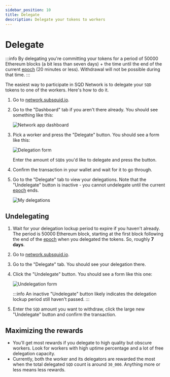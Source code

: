 ```yaml
---
sidebar_position: 10
title: Delegate
description: Delegate your tokens to workers
---
```


# Delegate

:::info
By delegating you're committing your tokens for a period of 50000 Ethereum blocks (a bit less than seven days) + the time until the end of the current [epoch](/subsquid-network/faq/#epoch) (20 minutes or less). Withdrawal will not be possible during that time.
:::

The easiest way to participate in SQD Network is to delegate your `SQD` tokens to one of the workers. Here's how to do it.

1. Go to [network.subsquid.io](https://network.subsquid.io).

2. Go to the "Dashboard" tab if you aren't there already. You should see something like this:

   ![Network app dashboard](./delegate_dashboard.png)

3. Pick a worker and press the "Delegate" button. You should see a form like this:

   ![Delegation form](./delegate_form.png)

   Enter the amount of `SQD`s you'd like to delegate and press the button.

4. Confirm the transaction in your wallet and wait for it to go through.

5. Go to the "Delegate" tab to view your delegations. Note that the "Undelegate" button is inactive - you cannot undelegate until the current [epoch](/subsquid-network/faq/#epoch) ends.

   ![My delegations](./delegate_my_delegations.png)

## Undelegating

1. Wait for your delegation lockup period to expire if you haven't already. The period is 50000 Ethereum block, starting at the first block following the end of the [epoch](/subsquid-network/faq/#epoch) when you delegated the tokens. So, roughly **7 days**.

2. Go to [network.subsquid.io](https://network.subsquid.io).

3. Go to the "Delegate" tab. You should see your delegation there.

4. Click the "Undelegate" button. You should see a form like this one:

   ![Undelegation form](./delegate_undelegate.png)

   :::info
   An inactive "Undelegate" button likely indicates the delegation lockup period still haven't passed.
   :::

5. Enter the `SQD` amount you want to withdraw, click the large new "Undelegate" button and confirm the transaction.

## Maximizing the rewards

- You'll get most rewards if you delegate to high quality but obscure workers. Look for workers with high uptime percentage and a lot of free delegation capacity.
- Currently, both the worker and its delegators are rewarded the most when the total delegated `SQD` count is around `30_000`. Anything more or less means less rewards.
